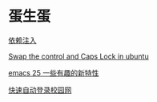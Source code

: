 # 蛋生蛋

[依赖注入](https://github.com/sealday/Egg/issues/5)

[Swap the control and Caps Lock in ubuntu](https://github.com/sealday/Egg/issues/3)

[emacs 25 一些有趣的新特性](https://github.com/sealday/Egg/issues/2)

[快速自动登录校园网](https://github.com/sealday/Egg/issues/1)
